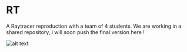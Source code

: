 # RT
A Raytracer reproduction with a team of 4 students. We are working in a shared repository, i will soon push the final version here ! 

![alt text](https://raw.github.com/jgourdin/RT/master/screenshot.png)
